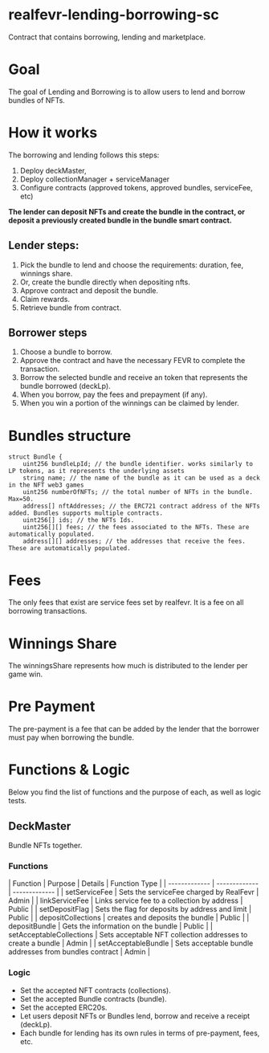 # realfevr-lending-borrowing-sc

Contract that contains borrowing, lending and marketplace.

# Goal

The goal of Lending and Borrowing is to allow users to lend and borrow bundles of NFTs. 

# How it works

The borrowing and lending follows this steps:

1. Deploy deckMaster,
2. Deploy collectionManager + serviceManager
3. Configure contracts (approved tokens, approved bundles, serviceFee, etc)

**The lender can deposit NFTs and create the bundle in the contract, or deposit a previously created bundle in the bundle smart contract.**

## Lender steps:

1. Pick the bundle to lend and choose the requirements: duration, fee, winnings share.
2. Or, create the bundle directly when depositing nfts.
3. Approve contract and deposit the bundle.
4. Claim rewards.
5. Retrieve bundle from contract.

## Borrower steps

1. Choose a bundle to borrow.
2. Approve the contract and have the necessary FEVR to complete the transaction.
3. Borrow the selected bundle and receive an token that represents the bundle borrowed (deckLp).
4. When you borrow, pay the fees and prepayment (if any).
5. When you win a portion of the winnings can be claimed by lender.

# Bundles structure

    struct Bundle {
        uint256 bundleLpId; // the bundle identifier. works similarly to LP tokens, as it represents the underlying assets
        string name; // the name of the bundle as it can be used as a deck in the NFT web3 games
        uint256 numberOfNFTs; // the total number of NFTs in the bundle. Max=50.
        address[] nftAddresses; // the ERC721 contract address of the NFTs added. Bundles supports multiple contracts.
        uint256[] ids; // the NFTs Ids.
        uint256[][] fees; // the fees associated to the NFTs. These are automatically populated.
        address[][] addresses; // the addresses that receive the fees. These are automatically populated.

# Fees 

The only fees that exist are service fees set by realfevr. It is a fee on all borrowing transactions. 

# Winnings Share

The winningsShare represents how much is distributed to the lender per game win. 

# Pre Payment

The pre-payment is a fee that can be added by the lender that the borrower must pay when borrowing the bundle.

# Functions & Logic 

Below you find the list of functions and the purpose of each, as well as logic tests.

## DeckMaster

Bundle NFTs together.

### Functions

| Function  | Purpose | Details | Function Type |
| ------------- | ------------- | ------------- | 
| setServiceFee  | Sets the serviceFee charged by RealFevr | Admin |
| linkServiceFee  | Links service fee to a collection by address | Public |
| setDepositFlag  | Sets the flag for deposits by address and limit | Public |
| depositCollections  | creates and deposits the bundle  | Public |
| depositBundle  | Gets the information on the bundle  | Public |
| setAcceptableCollections  | Sets acceptable NFT collection addresses to create a bundle | Admin |
| setAcceptableBundle  | Sets acceptable bundle addresses from bundles contract | Admin |

### Logic

- Set the accepted NFT contracts (collections).
- Set the accepted Bundle contracts (bundle).
- Set the accepted ERC20s.
- Let users deposit NFTs or Bundles lend, borrow and receive a receipt (deckLp).
- Each bundle for lending has its own rules in terms of pre-payment, fees, etc.


